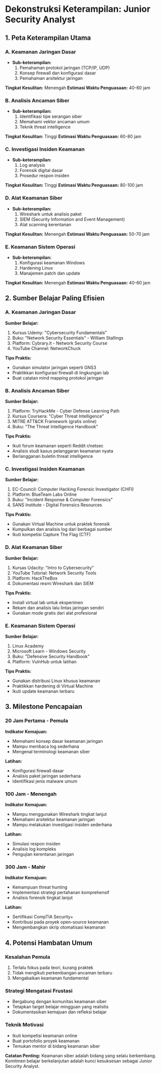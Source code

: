 # Dekonstruksi Keterampilan: Junior Security Analyst

## 1. Peta Keterampilan Utama

### A. Keamanan Jaringan Dasar
- **Sub-keterampilan:**
  1. Pemahaman protokol jaringan (TCP/IP, UDP)
  2. Konsep firewall dan konfigurasi dasar
  3. Pemahaman arsitektur jaringan

**Tingkat Kesulitan:** Menengah
**Estimasi Waktu Penguasaan:** 40-60 jam

### B. Analisis Ancaman Siber
- **Sub-keterampilan:**
  1. Identifikasi tipe serangan siber
  2. Memahami vektor ancaman umum
  3. Teknik threat intelligence

**Tingkat Kesulitan:** Tinggi
**Estimasi Waktu Penguasaan:** 60-80 jam

### C. Investigasi Insiden Keamanan
- **Sub-keterampilan:**
  1. Log analysis
  2. Forensik digital dasar
  3. Prosedur respon insiden

**Tingkat Kesulitan:** Tinggi
**Estimasi Waktu Penguasaan:** 80-100 jam

### D. Alat Keamanan Siber
- **Sub-keterampilan:**
  1. Wireshark untuk analisis paket
  2. SIEM (Security Information and Event Management)
  3. Alat scanning kerentanan

**Tingkat Kesulitan:** Menengah
**Estimasi Waktu Penguasaan:** 50-70 jam

### E. Keamanan Sistem Operasi
- **Sub-keterampilan:**
  1. Konfigurasi keamanan Windows
  2. Hardening Linux
  3. Manajemen patch dan update

**Tingkat Kesulitan:** Menengah
**Estimasi Waktu Penguasaan:** 40-60 jam

## 2. Sumber Belajar Paling Efisien

### A. Keamanan Jaringan Dasar
**Sumber Belajar:**
1. Kursus Udemy: "Cybersecurity Fundamentals"
2. Buku: "Network Security Essentials" - William Stallings
3. Platform: Cybrary.it - Network Security Course
4. YouTube Channel: NetworkChuck

**Tips Praktis:**
- Gunakan simulator jaringan seperti GNS3
- Praktikkan konfigurasi firewall di lingkungan lab
- Buat catatan mind mapping protokol jaringan

### B. Analisis Ancaman Siber
**Sumber Belajar:**
1. Platform: TryHackMe - Cyber Defense Learning Path
2. Kursus Coursera: "Cyber Threat Intelligence"
3. MITRE ATT&CK Framework (gratis online)
4. Buku: "The Threat Intelligence Handbook"

**Tips Praktis:**
- Ikuti forum keamanan seperti Reddit r/netsec
- Analisis studi kasus pelanggaran keamanan nyata
- Berlangganan buletin threat intelligence

### C. Investigasi Insiden Keamanan
**Sumber Belajar:**
1. EC-Council: Computer Hacking Forensic Investigator (CHFI)
2. Platform: BlueTeam Labs Online
3. Buku: "Incident Response & Computer Forensics"
4. SANS Institute - Digital Forensics Resources

**Tips Praktis:**
- Gunakan Virtual Machine untuk praktek forensik
- Kumpulkan dan analisis log dari berbagai sumber
- Ikuti kompetisi Capture The Flag (CTF)

### D. Alat Keamanan Siber
**Sumber Belajar:**
1. Kursas Udacity: "Intro to Cybersecurity"
2. YouTube Tutorial: Network Security Tools
3. Platform: HackTheBox
4. Dokumentasi resmi Wireshark dan SIEM

**Tips Praktis:**
- Install virtual lab untuk eksperimen
- Rekam dan analisis lalu lintas jaringan sendiri
- Gunakan mode gratis dari alat profesional

### E. Keamanan Sistem Operasi
**Sumber Belajar:**
1. Linux Academy
2. Microsoft Learn - Windows Security
3. Buku: "Defensive Security Handbook"
4. Platform: VulnHub untuk latihan

**Tips Praktis:**
- Gunakan distribusi Linux khusus keamanan
- Praktikkan hardening di Virtual Machine
- Ikuti update keamanan terbaru

## 3. Milestone Pencapaian

### 20 Jam Pertama - Pemula
**Indikator Kemajuan:**
- Memahami konsep dasar keamanan jaringan
- Mampu membaca log sederhana
- Mengenal terminologi keamanan siber

**Latihan:**
- Konfigurasi firewall dasar
- Analisis paket jaringan sederhana
- Identifikasi jenis malware umum

### 100 Jam - Menengah
**Indikator Kemajuan:**
- Mampu menggunakan Wireshark tingkat lanjut
- Memahami arsitektur keamanan jaringan
- Mampu melakukan investigasi insiden sederhana

**Latihan:**
- Simulasi respon insiden
- Analisis log kompleks
- Pengujian kerentanan jaringan

### 300 Jam - Mahir
**Indikator Kemajuan:**
- Kemampuan threat hunting
- Implementasi strategi pertahanan komprehensif
- Analisis forensik tingkat lanjut

**Latihan:**
- Sertifikasi CompTIA Security+
- Kontribusi pada proyek open-source keamanan
- Mengembangkan skrip otomatisasi keamanan

## 4. Potensi Hambatan Umum

### Kesalahan Pemula
1. Terlalu fokus pada teori, kurang praktek
2. Tidak mengikuti perkembangan ancaman terbaru
3. Mengabaikan keamanan fundamental

### Strategi Mengatasi Frustasi
- Bergabung dengan komunitas keamanan siber
- Tetapkan target belajar mingguan yang realistis
- Dokumentasikan kemajuan dan refleksi belajar

### Teknik Motivasi
- Ikuti kompetisi keamanan online
- Buat portofolio proyek keamanan
- Temukan mentor di bidang keamanan siber

**Catatan Penting:** Keamanan siber adalah bidang yang selalu berkembang. Komitmen belajar berkelanjutan adalah kunci kesuksesan sebagai Junior Security Analyst.
